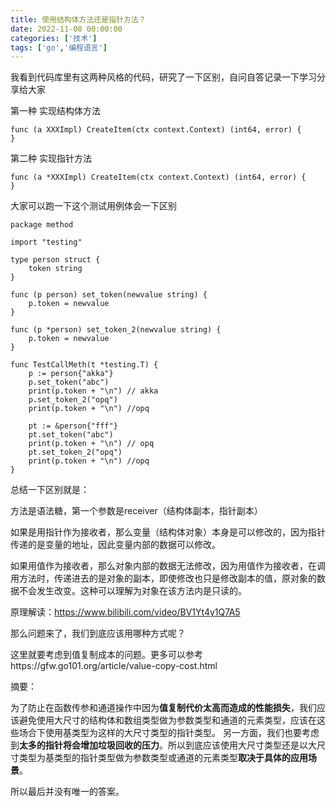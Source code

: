 ```yaml
---
title: 使用结构体方法还是指针方法？
date: 2022-11-08 00:00:00
categories: ['技术']
tags: ['go','编程语言']
---
```




我看到代码库里有这两种风格的代码，研究了一下区别，自问自答记录一下学习分享给大家

第一种 实现结构体方法

```
func (a XXXImpl) CreateItem(ctx context.Context) (int64, error) {
}
```

第二种 实现指针方法

```
func (a *XXXImpl) CreateItem(ctx context.Context) (int64, error) {
}
```





大家可以跑一下这个测试用例体会一下区别

```
package method

import "testing"

type person struct {
	token string
}

func (p person) set_token(newvalue string) {
	p.token = newvalue
}

func (p *person) set_token_2(newvalue string) {
	p.token = newvalue
}

func TestCallMeth(t *testing.T) {
	p := person{"akka"}
	p.set_token("abc")
	print(p.token + "\n") // akka
	p.set_token_2("opq")
	print(p.token + "\n") //opq

	pt := &person{"fff"}
	pt.set_token("abc")
	print(p.token + "\n") // opq
	pt.set_token_2("opq")
	print(p.token + "\n") //opq
}

```



总结一下区别就是：

方法是语法糖，第一个参数是receiver（结构体副本，指针副本）

如果是用指针作为接收者，那么变量（结构体对象）本身是可以修改的，因为指针传递的是变量的地址，因此变量内部的数据可以修改。

如果用值作为接收者，那么对象内部的数据无法修改，因为用值作为接收者，在调用方法时，传递进去的是对象的副本，即使修改也只是修改副本的值，原对象的数据不会发生改变。这种可以理解为对象在该方法内是只读的。

原理解读：https://www.bilibili.com/video/BV1Yt4y1Q7A5



那么问题来了，我们到底应该用哪种方式呢？

这里就要考虑到值复制成本的问题。更多可以参考https://gfw.go101.org/article/value-copy-cost.html

摘要：

为了防止在函数传参和通道操作中因为**值复制代价太高而造成的性能损失**，我们应该避免使用大尺寸的结构体和数组类型做为参数类型和通道的元素类型，应该在这些场合下使用基类型为这样的大尺寸类型的指针类型。 另一方面，我们也要考虑到**太多的指针将会增加垃圾回收的压力**。所以到底应该使用大尺寸类型还是以大尺寸类型为基类型的指针类型做为参数类型或通道的元素类型**取决于具体的应用场景**。



所以最后并没有唯一的答案。